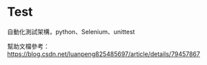 # Test
自動化測試架構，python、Selenium、unittest


幫助文檔參考：https://blog.csdn.net/luanpeng825485697/article/details/79457867